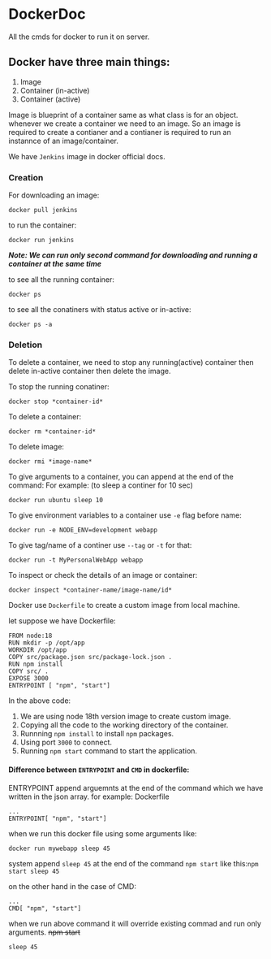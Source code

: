 # DockerDoc
All the cmds for docker to run it on server. 


## Docker have three main things:
1. Image
2. Container (in-active)
3. Container (active)

Image is blueprint of a container same as what class is for an object. whenever we create a container we need to an image. So an image is required to create a contianer and a contianer is required to run an instannce of an image/container. 

We have `Jenkins` image in docker official docs. 

### Creation
For downloading an image: 
```
docker pull jenkins
```

to run the container:
```
docker run jenkins
```

***Note: We can run only second command for downloading and running a container at the same time***

to see all the running container:
```
docker ps
```


to see all the conatiners with status active or in-active:
```
docker ps -a
```


### Deletion

To delete a container, we need to stop any running(active) container then delete in-active container then delete the image. 

To stop the running conatiner:
```
docker stop *container-id*
```

To delete a container:
```
docker rm *container-id*
```

To delete image:
```
docker rmi *image-name*
```

To give arguments to a container, you can append at the end of the command:
For example: (to sleep a continer for 10 sec)
```
docker run ubuntu sleep 10
```

To give environment variables to a container use `-e` flag before name:
```
docker run -e NODE_ENV=development webapp
```

To give tag/name of a continer use `--tag` or `-t` for that:
```
docker run -t MyPersonalWebApp webapp
```
To inspect or check the details of an image or container:
```
docker inspect *container-name/image-name/id*
```

Docker use `Dockerfile` to create a custom image from local machine. 

let suppose we have Dockerfile:
```
FROM node:18
RUN mkdir -p /opt/app
WORKDIR /opt/app
COPY src/package.json src/package-lock.json .
RUN npm install
COPY src/ .
EXPOSE 3000
ENTRYPOINT [ "npm", "start"]
```

In the above code:
1. We are using node 18th version image to create custom image.
2. Copying all the code to the working directory of the container.
3. Runnning `npm install` to install `npm` packages. 
4. Using port `3000` to connect.
5. Running `npm start` command to start the application.


#### Difference between `ENTRYPOINT` and `CMD` in dockerfile:
ENTRYPOINT append arguemnts at the end of the command which we have written in the json array. 
for example:
Dockerfile
```
...
ENTRYPOINT[ "npm", "start"]
```
when we run this docker file using some arguments like:
```
docker run mywebapp sleep 45
```
system append `sleep 45` at the end of the command `npm start`
like this:`npm start sleep 45`

on the other hand in the case of CMD:
```
...
CMD[ "npm", "start"]
```

when we run above command it will override existing commad and run only arguments. 
~~npm start~~
```
sleep 45
```













